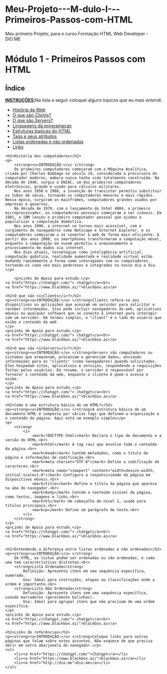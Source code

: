 # Meu-Projeto---M-dulo-I---Primeiros-Passos-com-HTML
Meu primeiro Projeto, para o curso Formação HTML Web Developer - DIO.ME
<!DOCTYPE html>
<html lang="en">
<head>
    <meta charset="UTF-8">
    <meta http-equiv="X-UA-Compatible" content="IE=edge">
    <meta name="viewport" content="width=device-width, initial-scale=1.0">
    <title>Meu Projeto - Módulo I - Primeiros Passos com HTML</title>
</head>
<body>
    <h1>Módulo 1 - Primeiros Passos com HTML</h1>
    <h2>Índice</h2>
    <p><strong><u>INSTRUÇÕES:</u></strong>Na lista a seguir coloquei alguns topicos que eu mais entendi.</p>
    <ul>
        <li><a href="#">História da Web</a></li>
        <li><a href="#">O que são <i>Clients</i>?</a></li>
        <li><a href="#">O que são <i>Servers</i>?</a></li>
        <li><a href="#">Linguagens da programaçao</li>
        <li><a href="#">Estruturas basicas do HTML</li>
        <li><a href="#">Tags e seus atributos</li>
        <li><a href="#">Listas ordenadas e não ordenadas</li>
        <li><a href="#">Links</a></li>
    </ul>

    <h2>História dos computadores</h2>
    <p>
        <strong><u>INTRODUÇÃO:</u> </strong>
        Os primeiros computadores começaram com a Máquina Analítica, criada por Charles Babbage no século 19, considerada a precursora do computador moderno, embora nunca tenha sido totalmente construída. Na década de 1940, surgiu o ENIAC, um dos primeiros computadores eletrônicos, grande e usado para cálculos militares.
        Nos anos 1950 e 1960, a invenção do transistor permitiu substituir os tubos de vácuo, tornando os computadores menores e mais rápidos. Nessa época, surgiram os mainframes, computadores grandes usados por empresas e governos.
        Na década de 1970, com o lançamento do Intel 4004, o primeiro microprocessador, os computadores pessoais começaram a ser viáveis. Em 1981, a IBM lançou o primeiro computador pessoal que ajudou a popularizar a computação doméstica.
        Nos anos 1990, a internet se tornou mais acessível, com o surgimento de navegadores como Netscape e Internet Explorer, e os computadores começaram a se conectar à web de forma mais eficiente. A partir dos anos 2000, os smartphones transformaram a computação móvel, enquanto a computação em nuvem permitiu o armazenamento e processamento de dados via internet.
        Nos dias atuais, tecnologias como inteligência artificial, computação quântica, realidade aumentada e realidade virtual estão mudando rapidamente a forma como interagimos com os computadores, tornando-os cada vez mais poderosos e integrados no nosso dia a dia. 
    </p>

        <p>Links de Apoio para estudo.</p>
    <a href="https://chatgpt.com/"> chatgpt</a><br>
    <a href="https://www.blackbox.ai/">blackbox.ai</a>

    <h2>O que são <i>Clients</i>?</h2>
    <p><strong><u>INTRODUÇÃO:</u> </strong>Clients refere-se aos dispositivos ou aplicações que acessam um servidor para solicitar e receber informações. Isso pode incluir navegadores da web, aplicativos móveis ou qualquer software que se conecte à internet para interagir com um servidor. Em termos simples, o "client" é o lado do usuário que exibe o conteúdo da web
    </p>
    <p>Links de Apoio para estudo.</p>
    <a href="https://chatgpt.com/"> chatgpt</a><br>
    <a href="https://www.blackbox.ai/">blackbox.ai</a>

    <h2>O que são <i>Servers</i>?</h2>
    <p><strong><u>INTRODUÇÃO:</u> </strong>Servers são computadores ou sistemas que armazenam, processam e gerenciam dados, enviando informações para os "clients" (como navegadores) quando solicitados. Eles hospedam sites, aplicativos e serviços, respondendo a requisições feitas pelos usuários. Em resumo, o servidor é responsável por fornecer o conteúdo da web, enquanto o cliente é quem o acessa e exibe.
    </p>
    <p>Links de Apoio para estudo.</p>
    <a href="https://chatgpt.com/"> chatgpt</a><br>
    <a href="https://www.blackbox.ai/">blackbox.ai</a>

    <h2>Como é uma estrutura básica de um HTML?</h2>
    <p><strong><u>INTRODUÇÃO:</u> </strong>A estrutura básica de um documento HTML é composta por várias tags que definem a organização e o conteúdo da página. Aqui está um exemplo simples</p>
    <p>
        <strong>
            <i>
                <mark>!DOCTYPE html</mark> Declara o tipo de documento e a versão do HTML.<br>
                <mark>html</mark> A tag raiz que envolve todo o conteúdo da página.<br>
                <mark>head</mark> Contém metadados, como o título da página e informações de codificação.<br>
                <mark>meta charset="UTF-8"</mark> Define a codificação de caracteres.<br>
                <mark>meta name="viewport" content="width=device-width, initial-scale=1.0"</mark> Configura a responsividade da página em dispositivos móveis.<br>
                <mark>title</mark> Define o título da página que aparece na aba do navegador.<br>
                <mark>body</mark> Contém o conteúdo visível da página, como textos, imagens e links.<br>
                <mark>h1</mark> Um cabeçalho de nível 1, usado para títulos principais.<br>
                <mark>p</mark> Define um parágrafo de texto.<br>
            </i>
        </strong>
    </p>
    <p>Links de Apoio para estudo.</p>
    <a href="https://chatgpt.com/"> chatgpt</a><br>
    <a href="https://www.blackbox.ai/">blackbox.ai</a>


    <h2>Entendendo a diferença entre listas ordenadas e não ordenadas</h2>
    <p><strong><u>INTRODUÇÃO:</u> </strong>
        Em HTML, as listas podem ser ordenadas ou não ordenadas, e cada uma tem características distintas:<br>
        <strong>Lista Ordenada</strong>
            Definição: Apresenta itens em uma sequência específica, numerada.
            Uso: Ideal para instruções, etapas ou classificações onde a ordem é importante.<br>
        <strong>Lista Não Ordenada</strong>
            Definição: Apresenta itens sem uma sequência específica, usando marcadores (geralmente bolinhas).
            Uso: Ideal para agrupar itens que não precisam de uma ordem específica.
    </p>
    <p>Links de Apoio para estudo.</p>
    <a href="https://chatgpt.com/"> chatgpt</a><br>
    <a href="https://www.blackbox.ai/">blackbox.ai</a>

    <h2>Links de referências</h2>
    <p><strong><u>INTRODUÇÃO:</u> </strong>Coloque links para outras páginas que falam sobre estes assuntos. Não esquece de que precisa abrir em outra aba/janela do navegador.</p>
    <ul>
        <li><a href="https://chatgpt.com/">Chatgpt</a></li>
        <li><a href="https://www.blackbox.ai/">blackbox.ai</a></li>
        <li><a href="http://dio.me">Dio.me</a></li>
    </ul>

</body>
</html>
